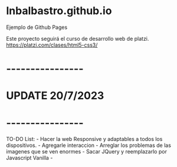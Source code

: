 # lnbalbastro.github.io
Ejemplo de Github Pages

Este proyecto seguirá el curso de desarrollo web de platzi.
https://platzi.com/clases/html5-css3/

# ----------------
# UPDATE 20/7/2023
# ----------------

TO-DO List:
    - Hacer la web Responsive y adaptables a todos los dispositivos.
    - Agregarle interaccion
    - Arreglar los problemas de las imagenes que se ven enormes
    - Sacar JQuery y reemplazarlo por Javascript Vanilla
    - 
